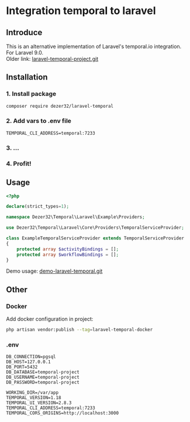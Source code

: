 # Integration temporal to laravel

## Introduce


This is an alternative implementation of Laravel's temporal.io integration.<br>
For Laravel 9.0.<br>
Older link: [laravel-temporal-project.git](https://github.com/dezer32/laravel-temporal-project.git)

## Installation

### 1. Install package

```bash
composer require dezer32/laravel-temporal
```

### 2. Add vars to .env file

```dotenv
TEMPORAL_CLI_ADDRESS=temporal:7233
```

### 3. ...

### 4. Profit!

## Usage

```php
<?php

declare(strict_types=1);

namespace Dezer32\Temporal\Laravel\Example\Providers;

use Dezer32\Temporal\Laravel\Core\Providers\TemporalServiceProvider;

class ExampleTemporalServiceProvider extends TemporalServiceProvider
{
    protected array $activityBindings = [];
    protected array $workflowBindings = [];
}
```

Demo usage: [demo-laravel-temporal.git](https://github.com/dezer32/demo-laravel-temporal.git)

## Other

### Docker

Add docker configuration in project:

```bash
php artisan vendor:publish --tag=laravel-temporal-docker
```

### .env

```dotenv
DB_CONNECTION=pgsql
DB_HOST=127.0.0.1
DB_PORT=5432
DB_DATABASE=temporal-project
DB_USERNAME=temporal-project
DB_PASSWORD=temporal-project

WORKING_DIR=/var/app
TEMPORAL_VERSION=1.18
TEMPORAL_UI_VERSION=2.8.3
TEMPORAL_CLI_ADDRESS=temporal:7233
TEMPORAL_CORS_ORIGINS=http://localhost:3000
```
